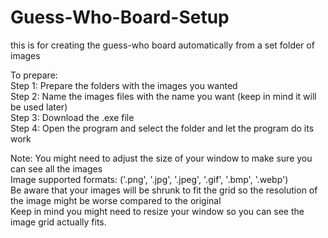 # Guess-Who-Board-Setup  
this is for creating the guess-who board automatically from a set folder of images

To prepare:  
Step 1: Prepare the folders with the images you wanted  
Step 2: Name the images files with the name you want (keep in mind it will be used later)  
Step 3: Download the .exe file  
Step 4: Open the program and select the folder and let the program do its work  

Note: You might need to adjust the size of your window to make sure you can see all the images  
      Image supported formats: ('.png', '.jpg', '.jpeg', '.gif', '.bmp', '.webp')  
      Be aware that your images will be shrunk to fit the grid so the resolution of the image might be worse compared to the original  
      Keep in mind you might need to resize your window so you can see the image grid actually fits.
      

